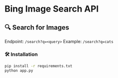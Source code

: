 # Bing Image Search API

## 🔍 Search for Images
Endpoint: `/search?q=<query>`
Example: `/search?q=cats`

### 🛠️ Installation
```sh
pip install -r requirements.txt
python app.py
